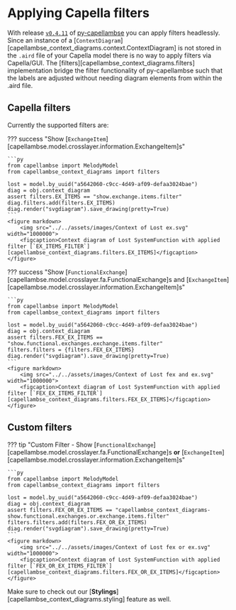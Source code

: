 <!--
 ~ SPDX-FileCopyrightText: 2022 Copyright DB InfraGo AG and the capellambse-context-diagrams contributors
 ~ SPDX-License-Identifier: Apache-2.0
 -->

# Applying Capella filters

With release [`v0.4.11`](https://github.com/DSD-DBS/py-capellambse/releases/tag/v0.4.11) of [py-capellambse](https://github.com/DSD-DBS/py-capellambse)
you can apply filters headlessly. Since an instance of a [`ContextDiagram`][capellambse_context_diagrams.context.ContextDiagram] is not stored in
the `.aird` file of your Capella model there is no way to apply
filters via Capella/GUI. The [filters][capellambse_context_diagrams.filters] implementation bridge
the filter functionality of py-capellambse such that the labels are
adjusted without needing diagram elements from within the .aird file.

## Capella filters

Currently the supported filters are:

??? success "Show [`ExchangeItem`][capellambse.model.crosslayer.information.ExchangeItem]s"

    ```py
    from capellambse import MelodyModel
    from capellambse_context_diagrams import filters

    lost = model.by_uuid("a5642060-c9cc-4d49-af09-defaa3024bae")
    diag = obj.context_diagram
    assert filters.EX_ITEMS == "show.exchange.items.filter"
    diag.filters.add(filters.EX_ITEMS)
    diag.render("svgdiagram").save_drawing(pretty=True)
    ```
    <figure markdown>
        <img src="../../assets/images/Context of Lost ex.svg" width="1000000">
        <figcaption>Context diagram of Lost SystemFunction with applied filter [`EX_ITEMS_FILTER`][capellambse_context_diagrams.filters.EX_ITEMS]</figcaption>
    </figure>

??? success "Show [`FunctionalExchange`][capellambse.model.crosslayer.fa.FunctionalExchange]s and [`ExchangeItem`][capellambse.model.crosslayer.information.ExchangeItem]s"

    ```py
    from capellambse import MelodyModel
    from capellambse_context_diagrams import filters

    lost = model.by_uuid("a5642060-c9cc-4d49-af09-defaa3024bae")
    diag = obj.context_diagram
    assert filters.FEX_EX_ITEMS == "show.functional.exchanges.exchange.items.filter"
    filters.filters = {filters.FEX_EX_ITEMS}
    diag.render("svgdiagram").save_drawing(pretty=True)
    ```
    <figure markdown>
        <img src="../../assets/images/Context of Lost fex and ex.svg" width="1000000">
        <figcaption>Context diagram of Lost SystemFunction with applied filter [`FEX_EX_ITEMS_FILTER`][capellambse_context_diagrams.filters.FEX_EX_ITEMS]</figcaption>
    </figure>

## Custom filters

??? tip "Custom Filter - Show [`FunctionalExchange`][capellambse.model.crosslayer.fa.FunctionalExchange]s **or** [`ExchangeItem`][capellambse.model.crosslayer.information.ExchangeItem]s"

    ```py
    from capellambse import MelodyModel
    from capellambse_context_diagrams import filters

    lost = model.by_uuid("a5642060-c9cc-4d49-af09-defaa3024bae")
    diag = obj.context_diagram
    assert filters.FEX_OR_EX_ITEMS == "capellambse_context_diagrams-show.functional.exchanges.or.exchange.items.filter"
    filters.filters.add(filters.FEX_OR_EX_ITEMS)
    diag.render("svgdiagram").save_drawing(pretty=True)
    ```
    <figure markdown>
        <img src="../../assets/images/Context of Lost fex or ex.svg" width="1000000">
        <figcaption>Context diagram of Lost SystemFunction with applied filter [`FEX_OR_EX_ITEMS_FILTER`][capellambse_context_diagrams.filters.FEX_OR_EX_ITEMS]</figcaption>
    </figure>

Make sure to check out our [**Stylings**][capellambse_context_diagrams.styling] feature as well.
